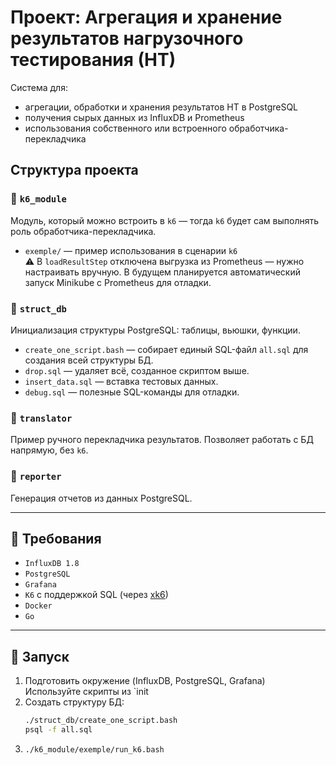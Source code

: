 # Проект: Агрегация и хранение результатов нагрузочного тестирования (НТ)

Система для:
- агрегации, обработки и хранения результатов НТ в PostgreSQL
- получения сырых данных из InfluxDB и Prometheus
- использования собственного или встроенного обработчика-перекладчика

## Структура проекта

### 📁 `k6_module`
Модуль, который можно встроить в `k6` — тогда `k6` будет сам выполнять роль обработчика-перекладчика.

- `exemple/` — пример использования в сценарии `k6`  
  ⚠️ В `loadResultStep` отключена выгрузка из Prometheus — нужно настраивать вручную. В будущем планируется автоматический запуск Minikube с Prometheus для отладки.

### 📁 `struct_db`
Инициализация структуры PostgreSQL: таблицы, вьюшки, функции.

- `create_one_script.bash` — собирает единый SQL-файл `all.sql` для создания всей структуры БД.
- `drop.sql` — удаляет всё, созданное скриптом выше.
- `insert_data.sql` — вставка тестовых данных.
- `debug.sql` — полезные SQL-команды для отладки.

### 📁 `translator`
Пример ручного перекладчика результатов. Позволяет работать с БД напрямую, без `k6`.

### 📁 `reporter`
Генерация отчетов из данных PostgreSQL.

---

## 🔧 Требования

- `InfluxDB 1.8`
- `PostgreSQL`
- `Grafana`
- `K6` с поддержкой SQL (через [xk6](https://github.com/grafana/xk6))
- `Docker`
- `Go`

---

## 🚀 Запуск

1. Подготовить окружение (InfluxDB, PostgreSQL, Grafana)  
   Используйте скрипты из `init
2. Создать структуру БД:  
   ```bash
   ./struct_db/create_one_script.bash
   psql -f all.sql
   ```
3. ```bash
   ./k6_module/exemple/run_k6.bash
   ```
